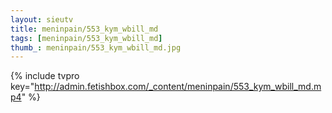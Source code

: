 ```yaml
--- 
layout: sieutv
title: meninpain/553_kym_wbill_md
tags: [meninpain/553_kym_wbill_md]
thumb_: meninpain/553_kym_wbill_md.jpg
---
```

{% include tvpro key="http://admin.fetishbox.com/_content/meninpain/553_kym_wbill_md.mp4" %} 
